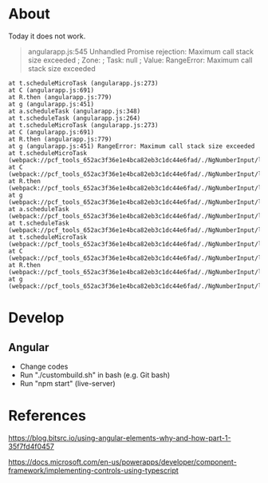 # About

Today it does not work.

> angularapp.js:545 Unhandled Promise rejection: Maximum call stack size exceeded ; Zone: <root> ; Task: null ; Value: RangeError: Maximum call stack size exceeded

    at t.scheduleMicroTask (angularapp.js:273)
    at C (angularapp.js:691)
    at R.then (angularapp.js:779)
    at g (angularapp.js:451)
    at a.scheduleTask (angularapp.js:348)
    at t.scheduleTask (angularapp.js:264)
    at t.scheduleMicroTask (angularapp.js:273)
    at C (angularapp.js:691)
    at R.then (angularapp.js:779)
    at g (angularapp.js:451) RangeError: Maximum call stack size exceeded
    at t.scheduleMicroTask (webpack://pcf_tools_652ac3f36e1e4bca82eb3c1dc44e6fad/./NgNumberInput/libs/angularapp.js?:273:38)
    at C (webpack://pcf_tools_652ac3f36e1e4bca82eb3c1dc44e6fad/./NgNumberInput/libs/angularapp.js?:691:11)
    at R.then (webpack://pcf_tools_652ac3f36e1e4bca82eb3c1dc44e6fad/./NgNumberInput/libs/angularapp.js?:779:60)
    at g (webpack://pcf_tools_652ac3f36e1e4bca82eb3c1dc44e6fad/./NgNumberInput/libs/angularapp.js?:451:32)
    at a.scheduleTask (webpack://pcf_tools_652ac3f36e1e4bca82eb3c1dc44e6fad/./NgNumberInput/libs/angularapp.js?:348:13)
    at t.scheduleTask (webpack://pcf_tools_652ac3f36e1e4bca82eb3c1dc44e6fad/./NgNumberInput/libs/angularapp.js?:264:38)
    at t.scheduleMicroTask (webpack://pcf_tools_652ac3f36e1e4bca82eb3c1dc44e6fad/./NgNumberInput/libs/angularapp.js?:273:25)
    at C (webpack://pcf_tools_652ac3f36e1e4bca82eb3c1dc44e6fad/./NgNumberInput/libs/angularapp.js?:691:11)
    at R.then (webpack://pcf_tools_652ac3f36e1e4bca82eb3c1dc44e6fad/./NgNumberInput/libs/angularapp.js?:779:60)
    at g (webpack://pcf_tools_652ac3f36e1e4bca82eb3c1dc44e6fad/./NgNumberInput/libs/angularapp.js?:451:32)

# Develop

## Angular

- Change codes
- Run "./custombuild.sh" in bash (e.g. Git bash)
- Run "npm start" (live-server)

# References

https://blog.bitsrc.io/using-angular-elements-why-and-how-part-1-35f7fd4f0457

https://docs.microsoft.com/en-us/powerapps/developer/component-framework/implementing-controls-using-typescript
